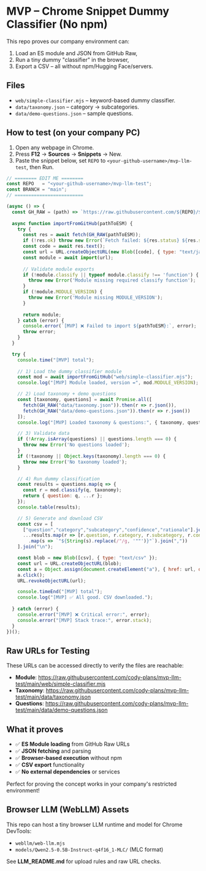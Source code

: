 # MVP – Chrome Snippet Dummy Classifier (No npm)

This repo proves our company environment can:
1) Load an ES module and JSON from GitHub Raw,
2) Run a tiny dummy "classifier" in the browser,
3) Export a CSV – all without npm/Hugging Face/servers.

## Files
- `web/simple-classifier.mjs` – keyword-based dummy classifier.
- `data/taxonomy.json` – category → subcategories.
- `data/demo-questions.json` – sample questions.

## How to test (on your company PC)
1. Open any webpage in Chrome.
2. Press **F12** → **Sources** → **Snippets** → New.
3. Paste the snippet below, set `REPO` to `<your-github-username>/mvp-llm-test`, then Run.

```js
// ======== EDIT ME ========
const REPO   = "<your-github-username>/mvp-llm-test";
const BRANCH = "main";
// =========================

(async () => {
  const GH_RAW = (path) => `https://raw.githubusercontent.com/${REPO}/${BRANCH}/${path}`;
  
  async function importFromGitHub(pathToESM) {
    try {
      const res = await fetch(GH_RAW(pathToESM));
      if (!res.ok) throw new Error(`Fetch failed: ${res.status} ${res.statusText} for ${pathToESM}`);
      const code = await res.text();
      const url = URL.createObjectURL(new Blob([code], { type: "text/javascript" }));
      const module = await import(url);
      
      // Validate module exports
      if (!module.classify || typeof module.classify !== 'function') {
        throw new Error('Module missing required classify function');
      }
      if (!module.MODULE_VERSION) {
        throw new Error('Module missing MODULE_VERSION');
      }
      
      return module;
    } catch (error) {
      console.error(`[MVP] ❌ Failed to import ${pathToESM}:`, error);
      throw error;
    }
  }

  try {
    console.time("[MVP] total");
    
    // 1) Load the dummy classifier module
    const mod = await importFromGitHub("web/simple-classifier.mjs");
    console.log("[MVP] Module loaded, version =", mod.MODULE_VERSION);

    // 2) Load taxonomy + demo questions
    const [taxonomy, questions] = await Promise.all([
      fetch(GH_RAW("data/taxonomy.json")).then(r => r.json()),
      fetch(GH_RAW("data/demo-questions.json")).then(r => r.json())
    ]);
    console.log("[MVP] Loaded taxonomy & questions:", { taxonomy, questions });

    // 3) Validate data
    if (!Array.isArray(questions) || questions.length === 0) {
      throw new Error('No questions loaded');
    }
    if (!taxonomy || Object.keys(taxonomy).length === 0) {
      throw new Error('No taxonomy loaded');
    }

    // 4) Run dummy classification
    const results = questions.map(q => {
      const r = mod.classify(q, taxonomy);
      return { question: q, ...r };
    });
    console.table(results);

    // 5) Generate and download CSV
    const csv = [
      ["question","category","subcategory","confidence","rationale"].join(","),
      ...results.map(r => [r.question, r.category, r.subcategory, r.confidence, r.rationale]
        .map(s => `"${String(s).replace(/"/g, '""')}"`).join(","))
    ].join("\n");

    const blob = new Blob([csv], { type: "text/csv" });
    const url = URL.createObjectURL(blob);
    const a = Object.assign(document.createElement("a"), { href: url, download: "classification_results.csv" });
    a.click(); 
    URL.revokeObjectURL(url);

    console.timeEnd("[MVP] total");
    console.log("[MVP] ✅ All good. CSV downloaded.");
    
  } catch (error) {
    console.error("[MVP] ❌ Critical error:", error);
    console.error("[MVP] Stack trace:", error.stack);
  }
})();
```

## Raw URLs for Testing
These URLs can be accessed directly to verify the files are reachable:

- **Module**: https://raw.githubusercontent.com/cody-plans/mvp-llm-test/main/web/simple-classifier.mjs
- **Taxonomy**: https://raw.githubusercontent.com/cody-plans/mvp-llm-test/main/data/taxonomy.json
- **Questions**: https://raw.githubusercontent.com/cody-plans/mvp-llm-test/main/data/demo-questions.json

## What it proves
- ✅ **ES Module loading** from GitHub Raw URLs
- ✅ **JSON fetching** and parsing
- ✅ **Browser-based execution** without npm
- ✅ **CSV export** functionality
- ✅ **No external dependencies** or services

Perfect for proving the concept works in your company's restricted environment!

## Browser LLM (WebLLM) Assets

This repo can host a tiny browser LLM runtime and model for Chrome DevTools:
- `webllm/web-llm.mjs`
- `models/Qwen2.5-0.5B-Instruct-q4f16_1-MLC/` (MLC format)

See **LLM_README.md** for upload rules and raw URL checks.

